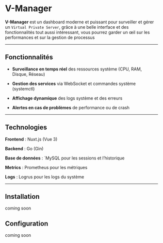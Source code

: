 # V-Manager

**V-Manager** est un dashboard moderne et puissant pour surveiller et gérer un `Virtual Private Server`,
grâce à une belle interface et des fonctionnalités tout aussi intéressant, vous pourrez garder un œil sur
les performances et sur la gestion de processus 

---

## Fonctionnalités

- **Surveillance en temps réel** des ressources système (CPU, RAM, Disque, Réseau)

- **Gestion des services** via WebSocket et commandes système (systemctl)

- **Affichage dynamique** des logs système et des erreurs

- **Alertes en cas de problèmes** de performance ou de crash

---

## Technologies

**Frontend** : Nuxt.js (Vue 3)

**Backend** : Go (Gin)

**Base de données** : `MySQL pour les sessions et l’historique

**Metrics** : Prometheus pour les métriques

**Logs** : Logrus pour les logs du système 

---

## Installation

coming soon

## Configuration

coming soon
